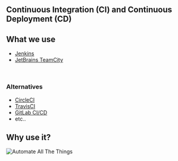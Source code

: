 ## Continuous Integration (CI) and Continuous Deployment (CD) 




## What we use

- [Jenkins](https://jenkins.io/)
- [JetBrains TeamCity](https://www.jetbrains.com/teamcity/)

<br>

### Alternatives

- [CircleCI](https://circleci.com/)
- [TravisCI](https://travis-ci.org/)
- [GitLab CI/CD](https://about.gitlab.com/features/gitlab-ci-cd/)
- etc..




## Why use it?

![Automate All The Things](images/automate-all-the-things.jpg)